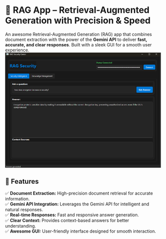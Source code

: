# 🧠 RAG App – Retrieval-Augmented Generation with Precision & Speed  

An awesome Retrieval-Augmented Generation (RAG) app that combines document extraction with the power of the **Gemini API** to deliver **fast, accurate, and clear responses**. Built with a sleek GUI for a smooth user experience.  
![Alt text](https://github.com/Pbhacks/Asp/blob/main/1.png)
## 🚀 Features  
✅ **Document Extraction:** High-precision document retrieval for accurate information.  
✅ **Gemini API Integration:** Leverages the Gemini API for intelligent and natural responses.  
✅ **Real-time Responses:** Fast and responsive answer generation.  
✅ **Clear Context:** Provides context-based answers for better understanding.  
✅ **Awesome GUI:** User-friendly interface designed for smooth interaction.  

